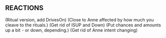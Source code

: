  ## REACTIONS 
(Ritual version, add DrivesOn)
(Close to Anne affected by how much you cleave to the rituals.)
(Get rid of ISUP and Down)
(Put chances and amounts up a bit - or down, depending.)
(Get rid of Anne intent changing)







